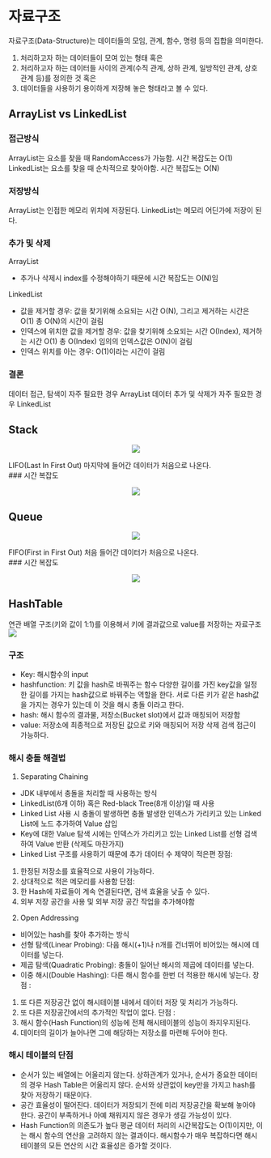 # 자료구조
자료구조(Data-Structure)는 데이터들의 모임, 관계, 함수, 명령 등의 집합을 의미한다.
1) 처리하고자 하는 데이터들이 모여 있는 형태 혹은 
2) 처리하고자 하는 데이터들 사이의 관계(수직 관계, 상하 관계, 일방적인 관계, 상호 관계 등)를 정의한 것 혹은 
3) 데이터들을 사용하기 용이하게 저장해 놓은 형태라고 볼 수 있다.

## ArrayList vs LinkedList

### 접근방식
ArrayList는 요소를 찾을 때 RandomAccess가 가능함. 시간 복잡도는 O(1)
LinkedList는 요소를 찾을 때 순차적으로 찾아야함. 시간 복잡도는 O(N)

### 저장방식
ArrayList는 인접한 메모리 위치에 저장된다.
LinkedList는 메모리 어딘가에 저장이 된다.

### 추가 및 삭제
ArrayList 
- 추가나 삭제시 index를 수정해야하기 때문에 시간 복잡도는 O(N)임

LinkedList
- 값을 제거할 경우: 값을 찾기위해 소요되는 시간 O(N), 그리고 제거하는 시간은 O(1) 총 O(N)의 시간이 걸림
- 인덱스에 위치한 값을 제거할 경우: 값을 찾기위해 소요되는 시간 O(Index), 제거하는 시간 O(1) 총 O(Index) 임의의 인덱스값은 O(N)이 걸림
- 인덱스 위치를 아는 경우: O(1)이라는 시간이 걸림

### 결론
데이터 접근, 탐색이 자주 필요한 경우 ArrayList
데이터 추가 및 삭제가 자주 필요한 경우 LinkedList

## Stack
<p align="center"><img src="https://media.vlpt.us/images/jha0402/post/da339210-5823-4b0c-9279-540c6c88d46e/stack.png"> </p>
LIFO(Last In First Out) 마지막에 들어간 데이터가 처음으로 나온다.<br> 
### 시간 복잡도
<p align="center"><img src="https://media.vlpt.us/images/jha0402/post/5ea8515f-1fc1-4287-a4ab-7f5922df7b92/image.png"></p>

## Queue
<p align="center"><img src="https://media.vlpt.us/images/jha0402/post/d7e48cc1-26e9-4497-959a-0f38b5893c0b/queue.png"></p>
FIFO(First in First Out) 처음 들어간 데이터가 처음으로 나온다.<br>
### 시간 복잡도
<p align="center"><img src="https://media.vlpt.us/images/jha0402/post/5705a000-bab6-49f3-bd03-9a6c31025f49/image.png"></p>

## HashTable
연관 배열 구조(키와 값이 1:1)를 이용해서 키에 결과값으로 value를 저장하는 자료구조
<img src ="https://upload.wikimedia.org/wikipedia/commons/thumb/7/7d/Hash_table_3_1_1_0_1_0_0_SP.svg/1280px-Hash_table_3_1_1_0_1_0_0_SP.svg.png" align="center">

### 구조
- Key: 해시함수의 input
- hashfunction: 키 값을 hash로 바꿔주는 함수 다양한 길이를 가진 key값을 일정한 길이를 가지는 hash값으로 바꿔주는 역할을 한다. 서로 다른 키가 같은 hash값을 가지는 경우가 있는데 이 것을 해시 충돌 이라고 한다.
- hash: 해시 함수의 결과물, 저장소(Bucket slot)에서 값과 매칭되어 저장함
- value: 저장소에 최종적으로 저장된 값으로 키와 매칭되어 저장 삭제 검색 접근이 가능하다.

### 해시 충돌 해결법
1. Separating Chaining
  - JDK 내부에서 충돌을 처리할 때 사용하는 방식
  - LinkedList(6개 이하) 혹은 Red-black Tree(8개 이상)일 때 사용
  - Linked List 사용 시 충돌이 발생하면 충돌 발생한 인덱스가 가리키고 있는 Linked List에 노드 추가하여 Value 삽입
  - Key에 대한 Value 탐색 시에는 인덱스가 가리키고 있는 Linked List를 선형 검색하여 Value 반환 (삭제도 마찬가지)
  - Linked List 구조를 사용하기 때문에 추가 데이터 수 제약이 적은편
장점:
1) 한정된 저장소를 효율적으로 사용이 가능하다.
2) 상대적으로 적은 메모리를 사용함
단점:
1) 한 Hash에 자료들이 계속 연결된다면, 검색 효율을 낮출 수 있다.
2) 외부 저장 공간을 사용 및 외부 저장 공간 작업을 추가해야함

2. Open Addressing 
  - 비어있는 hash를 찾아 추가하는 방식
  - 선형 탐색(Linear Probing): 다음 해시(+1)나 n개를 건너뛰어 비어있는 해시에 데이터를 넣는다.
  - 제곱 탐색(Quadratic Probing): 충돌이 일어난 해시의 제곱에 데이터를 넣는다.
  - 이중 해시(Double Hashing): 다른 해시 함수를 한번 더 적용한 해시에 넣는다. 
장점 :
1) 또 다른 저장공간 없이 해시테이블 내에서 데이터 저장 및 처리가 가능하다.
2) 또 다른 저장공간에서의 추가적인 작업이 없다.
단점 :
1) 해시 함수(Hash Function)의 성능에 전체 해시테이블의 성능이 좌지우지된다.
2) 데이터의 길이가 늘어나면 그에 해당하는 저장소를 마련해 두어야 한다.

### 해시 테이블의 단점
- 순서가 있는 배열에는 어울리지 않는다.
상하관계가 있거나, 순서가 중요한 데이터의 경우 Hash Table은 어울리지 않다. 순서와 상관없이 key만을 가지고 hash를 찾아 저장하기 때문이다.
- 공간 효율성이 떨어진다.
데이터가 저장되기 전에 미리 저장공간을 확보해 놓아야 한다. 공간이 부족하거나 아예 채워지지 않은 경우가 생길 가능성이 있다.
- Hash Function의 의존도가 높다
평균 데이터 처리의 시간복잡도는 O(1)이지만, 이는 해시 함수의 연산을 고려하지 않는 결과이다. 해시함수가 매우 복잡하다면 해시테이블의 모든 연산의 시간 효율성은 증가할 것이다.
